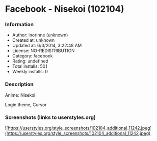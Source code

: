 # Facebook - Nisekoi (102104)

### Information
- Author: Inorinne (unknown)
- Created at: unknown
- Updated at: 6/3/2014, 3:22:48 AM
- License: NO-REDISTRIBUTION
- Category: facebook
- Rating: undefined
- Total installs: 501
- Weekly installs: 0


### Description
Anime: Nisekoi

Login theme, Cursor


### Screenshots (links to userstyles.org)
![https://userstyles.org/style_screenshots/102104_additional_11242.jpeg](https://userstyles.org/style_screenshots/102104_additional_11242.jpeg)


